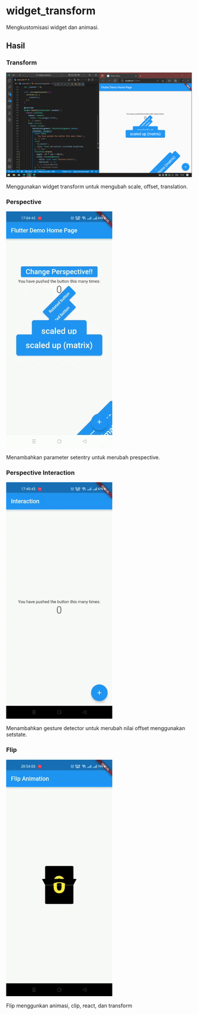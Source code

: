 # widget_transform

Mengkustomisasi widget dan animasi.

## Hasil

### Transform

![image](images/01.png)

Menggunakan widget transform untuk mengubah scale, offset, translation.

### Perspective

![gif](images/02.gif)

Menambahkan parameter setentry untuk merubah prespective.

### Perspective Interaction

![gif](images/03.gif)

Menambahkan gesture detector untuk merubah nilai offset menggunakan setstate.

### Flip

![gif](images/04.gif)

Flip menggunkan animasi, clip, react, dan transform
